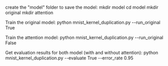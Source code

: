 create the "model" folder to save the model:
mkdir model
cd model
mkdir original
mkdir attention

Train the original model: 
python mnist_kernel_duplication.py --run_original True

Train the attention model: 
python mnist_kernel_duplication.py --run_original False

Get evaluation results for both model (with and without attention):
python mnist_kernel_duplication.py --evaluate True --error_rate 0.95
